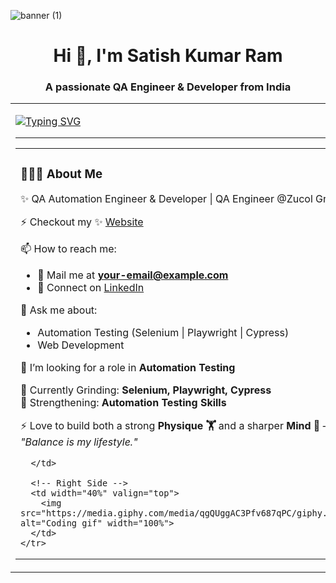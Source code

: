 ![banner (1)](https://github.com/user-attachments/assets/80588ced-e2e6-4c85-acd5-312f9be65845)
<h1 align="center">Hi 👋, I'm Satish Kumar Ram</h1>
<h3 align="center">A passionate QA Engineer & Developer from India</h3>

<div align="center">
  <table>
    <tr>
      <td width="60%">
        
<!-- Typing Animation -->
[![Typing SVG](https://readme-typing-svg.herokuapp.com?font=Fira+Code&pause=1000&color=00F79C&width=435&lines=Hi+👋,+I'm+Satish+Kumar;QA+Automation+Engineer+%7C+Developer;Passionate+about+Testing+%26+Coding)](https://git.io/typing-svg)

---

<div align="center">
  <table>
    <tr>
      <!-- Left Side -->
      <td width="60%" valign="top">
        
### 👨🏻‍💻 About Me  

✨ QA Automation Engineer & Developer | QA Engineer @Zucol Group  

⚡ Checkout my ✨ [Website](https://your-website-link.com)  

📫 How to reach me:  
- 📧 Mail me at **your-email@example.com**  
- 🔗 Connect on [LinkedIn](https://linkedin.com/in/your-link)  

💬 Ask me about:  
- Automation Testing (Selenium | Playwright | Cypress)  
- Web Development  

👯 I’m looking for a role in **Automation Testing**  

🥅 Currently Grinding: **Selenium, Playwright, Cypress**  
🥅 Strengthening: **Automation Testing Skills**  

⚡ Love to build both a strong **Physique 🏋️** and a sharper **Mind 🧠** —  
*"Balance is my lifestyle."*  

      </td>

      <!-- Right Side -->
      <td width="40%" valign="top">
        <img src="https://media.giphy.com/media/qgQUggAC3Pfv687qPC/giphy.gif" alt="Coding gif" width="100%">
      </td>
    </tr>
  </table>
</div>

